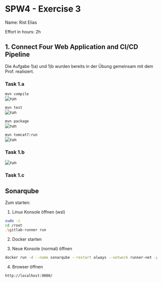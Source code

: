 SPW4 - Exercise 3
=================

Name: Rist Elias

Effort in hours: 2h

## 1. Connect Four Web Application and CI/CD Pipeline

Die Aufgabe 1)a) und 1)b wurden bereits in der Übung gemeinsam mit dem Prof. realisiert.

### Task 1.a

```mvn compile```  
![run](./images/Task_1_a_1.png)

```mvn test```  
![run](./images/Task_1_a_2.png)

```mvn package```  
![run](./images/Task_1_a_3.png)

```mvn tomcat7:run```  
![run](./images/Task_1_a_4.png)

### Task 1.b
![run](./images/Task_1_b.png)


### Task 1.c

<!--- describe your solution here --->

## Sonarqube

Zum starten:
1. Linux Konsole öffnen (wsl)
```bash
sudo -i
cd /root
.\gitlab-runner run
```
2. Docker starten

3. Neue Konsole (normal) öffnen
```bash
docker run -d --name sonarqube --restart always --network runner-net -p 9000:9000 -e SONAR_ES_BOOTSTRAP_CHECKS_DISABLE=true sonarqube:10.4.1-community
```

4. Browser öffnen
````
http://localhost:9000/
````